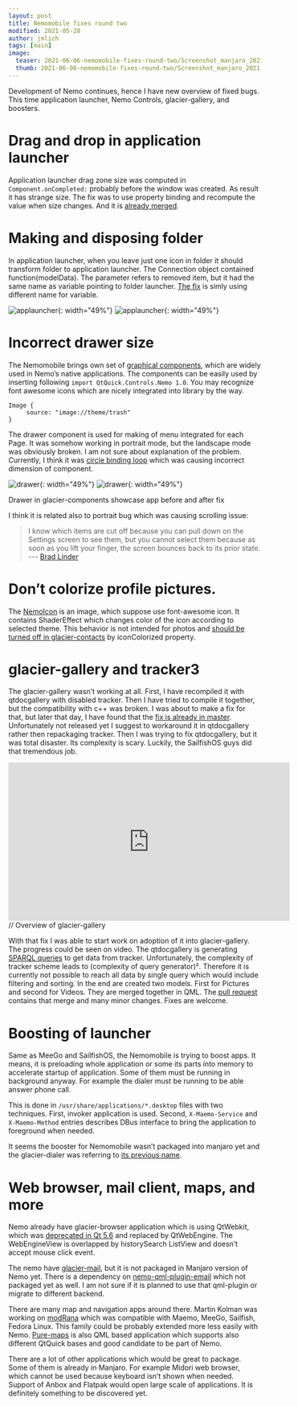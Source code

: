 ```yaml
---
layout: post
title: Nemomobile fixes round two
modified: 2021-05-28
author: jmlich
tags: [main]
image:
  teaser: 2021-06-06-nemomobile-fixes-round-two/Screenshot_manjaro_2021-06-02_213439-620.png
  thumb: 2021-06-06-nemomobile-fixes-round-two/Screenshot_manjaro_2021-06-02_213439.png
---
```


Development of Nemo continues, hence I have new overview of fixed bugs. This time application launcher, Nemo Controls, glacier-gallery, and boosters.

# Drag and drop in application launcher

Application launcher drag zone size was computed in `Component.onCompleted:` probably before the window was created.
As result it has strange size. The fix was to use property binding and recompute the value when size changes. And
it is [already merged](https://github.com/nemomobile-ux/glacier-home/pull/145).

# Making and disposing folder

In application launcher, when you leave just one icon in folder it should transform folder to application launcher.
The Connection object contained function(modelData). The parameter refers to removed item, but it had the same name
as variable pointing to folder launcher. [The fix](https://github.com/nemomobile-ux/glacier-home/pull/146) is simly
using different name for variable.

![applauncher](/images/2021-06-06-nemomobile-fixes-round-two/1.gif "Application launcher drag and drop before and after"){: width="49%"}
![applauncher](/images/2021-06-06-nemomobile-fixes-round-two/2.gif "Application launcher drag and drop before and after"){: width="49%"}

# Incorrect drawer size

The Nemomobile brings own set of [graphical components](https://github.com/nemomobile-ux/qtquickcontrols-nemo),
which are widely used in Nemo’s native applications. The components can be easily used by inserting following
`import QtQuick.Controls.Nemo 1.0`. You may recognize font awesome icons which are nicely integrated into
library by the way.

```
Image {
     source: "image://theme/trash" 
}
```

The drawer component is used for making of menu integrated for each Page. It was somehow working in portrait mode,
but the landscape mode was obviously broken. I am not sure about explanation of the problem. Currently, I think
it was [circle binding loop](https://github.com/nemomobile-ux/qtquickcontrols-nemo/pull/3) which was causing
incorrect dimension of component.

![drawer](/images/2021-06-06-nemomobile-fixes-round-two/Screenshot_manjaro_2021-06-02_213439.png){: width="49%"}
![drawer](/images/2021-06-06-nemomobile-fixes-round-two/Screenshot_manjaro_2021-06-02_213212.png){: width="49%"}

Drawer in glacier-components showcase app before and after fix

I think it is related also to portrait bug which was causing scrolling issue:

> I know which items are cut off because you can pull down on the Settings screen to see them, but you cannot select them because as soon as you lift your finger, the screen bounces back to its prior state.
> --- [Brad Linder](https://linuxsmartphones.com/nemomobile-brings-glacier-ux-to-the-pinephone-and-other-linux-handhelds/)

# Don’t colorize profile pictures.

The [NemoIcon](https://github.com/nemomobile-ux/qtquickcontrols-nemo/blob/master/src/controls/qml/NemoIcon.qml) is an image,
which suppose use font-awesome icon. It contains ShaderEffect which changes color of the icon according to selected theme.
This behavior is not intended for photos and [should be turned off in glacier-contacts](https://github.com/nemomobile-ux/glacier-contacts/pull/3)
by iconColorized property.

# glacier-gallery and tracker3

The glacier-gallery wasn’t working at all. First, I have recompiled it with qtdocgallery with disabled tracker.
Then I have tried to compile it together, but the compatibility with c++ was broken. I was about to make a
fix for that, but later that day, I have found that the [fix is already in master](https://gitlab.gnome.org/GNOME/tracker/-/commit/a11eb47ee19cc9849e790aa6331f242f9fa480a9).
Unfortunately not released yet I suggest to workaround it in qtdocgallery rather then repackaging tracker.
Then I was trying to fix qtdocgallery, but it was total disaster. Its complexity is scary. Luckily, the
SailfishOS guys did that tremendous job. 


<iframe width="560" height="315" src="https://www.youtube.com/embed/DYdZyJul7zE" title="YouTube video player" frameborder="0" allow="accelerometer; autoplay; clipboard-write; encrypted-media; gyroscope; picture-in-picture" allowfullscreen></iframe>
// Overview of glacier-gallery

With that fix I was able to start work on adoption of it into glacier-gallery. The progress could be seen
on video. The qtdocgallery is generating [SPARQL queries](https://en.wikipedia.org/wiki/SPARQL) to get data
from tracker. Unfortunately, the complexity of tracker scheme leads to (complexity of query generator)².
Therefore it is currently not possible to reach all data by single query which would include filtering
and sorting. In the end are created two models. First for Pictures and second for Videos. They are merged
together in QML. The [pull request](https://github.com/nemomobile-ux/glacier-gallery/pull/11) contains
that merge and many minor changes. Fixes are welcome.

# Boosting of launcher

Same as MeeGo and SailfishOS, the Nemomobile is trying to boost apps. It means, it is preloading whole application
or some its parts into memory to accelerate startup of application. Some of them must be running in background anyway.
For example the dialer must be running to be able answer phone call.

This is done in `/usr/share/applications/*.desktop` files with two techniques. First, invoker application is used.
Second, `X-Maemo-Service` and `X-Maemo-Method` entries describes DBus interface to bring the application to foreground when needed.

It seems the booster for Nemomobile wasn’t packaged into manjaro yet and the glacier-dialer was referring to [its previous name](https://github.com/nemomobile-ux/glacier-dialer/pull/5).

# Web browser, mail client, maps, and more

Nemo already have glacier-browser application which is using QtWebkit, which was [deprecated in Qt 5.6](https://wiki.qt.io/New_Features_in_Qt_5.6)
and replaced by QtWebEngine. The WebEngineView is overlapped by historySearch ListView and doesn’t accept mouse click event.

The nemo have [glacier-mail](https://github.com/nemomobile-ux/glacier-mail), but it is not packaged in Manjaro version
of Nemo yet. There is a dependency on [nemo-qml-plugin-email](https://git.sailfishos.org/mer-core/nemo-qml-plugin-email) which
not packaged yet as well. I am not sure if it is planned to use that qml-plugin or migrate to different backend.

There are many map and navigation apps around there. Martin Kolman was working on [modRana](https://modrana.org/) which was
compatible with Maemo, MeeGo, Sailfish, Fedora Linux. This family could be probably extended more less easily with Nemo.
[Pure-maps](https://github.com/rinigus/pure-maps) is also QML based application which supports also different QtQuick
bases and good candidate to be part of Nemo.

There are a lot of other applications which would be great to package. Some of them is already in Manjaro. For example Midori web browser, which cannot be used because keyboard isn’t shown when needed. Support of Anbox and Flatpak would open large scale of applications. It is definitely something to be discovered yet.
